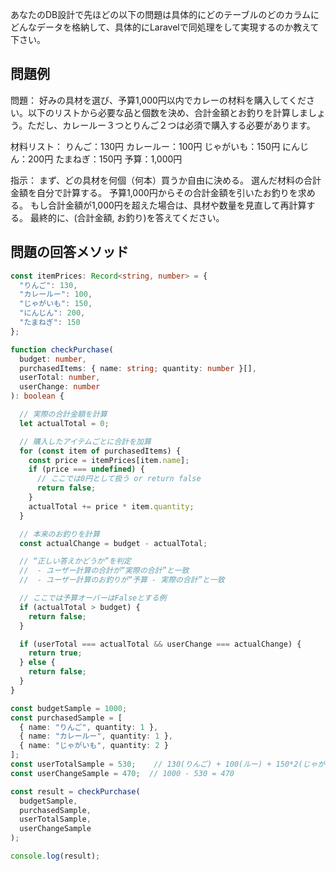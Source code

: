 あなたのDB設計で先ほどの以下の問題は具体的にどのテーブルのどのカラムにどんなデータを格納して、具体的にLaravelで同処理をして実現するのか教えて下さい。

## 問題例
問題：
好みの具材を選び、予算1,000円以内でカレーの材料を購入してください。以下のリストから必要な品と個数を決め、合計金額とお釣りを計算しましょう。ただし、カレールー３つとりんご２つは必須で購入する必要があります。

材料リスト：
りんご：130円
カレールー：100円
じゃがいも：150円
にんじん：200円
たまねぎ：150円
予算：1,000円

指示：
まず、どの具材を何個（何本）買うか自由に決める。
選んだ材料の合計金額を自分で計算する。
予算1,000円からその合計金額を引いたお釣りを求める。
もし合計金額が1,000円を超えた場合は、具材や数量を見直して再計算する。
最終的に、(合計金額, お釣り)を答えてください。

## 問題の回答メソッド
```typescript
const itemPrices: Record<string, number> = {
  "りんご": 130,
  "カレールー": 100,
  "じゃがいも": 150,
  "にんじん": 200,
  "たまねぎ": 150
};

function checkPurchase(
  budget: number,
  purchasedItems: { name: string; quantity: number }[],
  userTotal: number,
  userChange: number
): boolean {

  // 実際の合計金額を計算
  let actualTotal = 0;

  // 購入したアイテムごとに合計を加算
  for (const item of purchasedItems) {
    const price = itemPrices[item.name];
    if (price === undefined) {
      // ここでは0円として扱う or return false
      return false;
    }
    actualTotal += price * item.quantity;
  }

  // 本来のお釣りを計算
  const actualChange = budget - actualTotal;

  // “正しい答えかどうか”を判定
  //  - ユーザー計算の合計が“実際の合計”と一致
  //  - ユーザー計算のお釣りが“予算 - 実際の合計”と一致

  // ここでは予算オーバーはFalseとする例
  if (actualTotal > budget) {
    return false;
  }

  if (userTotal === actualTotal && userChange === actualChange) {
    return true;
  } else {
    return false;
  }
}

const budgetSample = 1000;
const purchasedSample = [
  { name: "りんご", quantity: 1 },
  { name: "カレールー", quantity: 1 },
  { name: "じゃがいも", quantity: 2 }
];
const userTotalSample = 530;    // 130(りんご) + 100(ルー) + 150*2(じゃがいも) = 530
const userChangeSample = 470;  // 1000 - 530 = 470

const result = checkPurchase(
  budgetSample,
  purchasedSample,
  userTotalSample,
  userChangeSample
);

console.log(result); 

```
